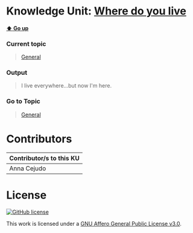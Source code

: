 # Knowledge Unit: [Where do you live](../../knowledge_units/general/where-do-you-live.md)

#### [:arrow_up: Go up](../../topics/general.md)
### Current topic
> [General](../../topics/general.md)
### Output
> I live everywhere...but now I&#039;m here.
### Go to Topic
> [General](../../topics/general.md)


# Contributors

| Contributor/s to this KU |
| - | 
| Anna Cejudo |

# License
[![GitHub license](https://img.shields.io/github/license/inbrainz/cerebro)](https://github.com/inbrainz/cerebro/blob/master/LICENSE)

This work is licensed under a [GNU Affero General Public License v3.0](https://www.gnu.org/licenses/agpl-3.0.txt).